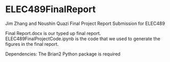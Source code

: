 # ELEC489FinalReport
Jim Zhang and Noushin Quazi Final Project Report Submission for ELEC489

Final Report.docx is our typed up final report.
ELEC489FinalProjectCode.ipynb is the code that we used to generate the figures in the final report.

Dependencies: The Brian2 Python package is required
